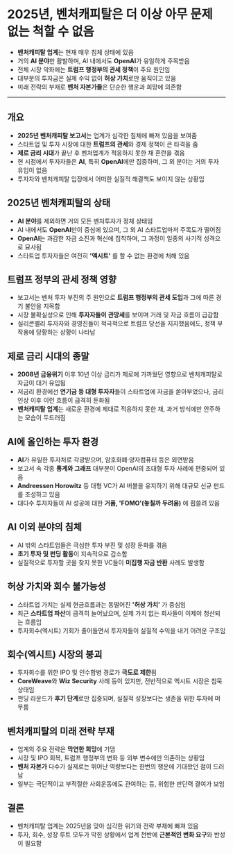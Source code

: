 # 2025년, 벤처캐피탈은 더 이상 아무 문제 없는 척할 수 없음


* **벤처캐피탈 업계**는 현재 매우 침체 상태에 있음
* 거의 **AI 분야**만 활발하며, AI 내에서도 **OpenAI**가 유일하게 주목받음
* 전체 시장 악화에는 **트럼프 행정부의 관세 정책**이 주요 원인임
* 대부분의 투자금은 실제 수익 없이 **허상 가치**로만 움직이고 있음
* 미래 전략의 부재로 **벤처 자본가들**은 단순한 행운과 희망에 의존함

---

개요
--

* **2025년 벤처캐피탈 보고서**는 업계가 심각한 침체에 빠져 있음을 보여줌
* 스타트업 및 투자 시장에 대한 **트럼프의 관세**와 경제 정책이 큰 타격을 줌
* **제로 금리 시대**가 끝난 후 벤처업계가 적응하지 못한 채 혼란을 겪음
* 현 시점에서 투자자들은 **AI**, 특히 **OpenAI**에만 집중하며, 그 외 분야는 거의 투자 유입이 없음
* 투자자와 벤처캐피탈 입장에서 어떠한 실질적 해결책도 보이지 않는 상황임

2025년 벤처캐피탈의 상태
---------------

* **AI 분야**를 제외하면 거의 모든 벤처투자가 정체 상태임
* AI 내에서도 **OpenAI**만이 중심에 있으며, 그 외 AI 스타트업마저 주목도가 떨어짐
* **OpenAI**는 과감한 자금 소진과 혁신에 집착하며, 그 과정이 일종의 사기적 성격으로 묘사됨
* 스타트업 투자자들은 여전히 **'엑시트'** 를 할 수 없는 환경에 처해 있음

트럼프 정부의 관세 정책 영향
----------------

* 보고서는 벤처 투자 부진의 주 원인으로 **트럼프 행정부의 관세 도입**과 그에 따른 경기 불안을 지목함
* 시장 불확실성으로 인해 **투자자들이 관망세**를 보이며 거래 및 자금 흐름이 급감함
* 실리콘밸리 투자자와 경영진들이 적극적으로 트럼프 당선을 지지했음에도, 정책 부작용에 당황하는 상황이 나타남

제로 금리 시대의 종말
------------

* **2008년 금융위기** 이후 10년 이상 금리가 제로에 가까웠던 영향으로 벤처캐피탈로 자금이 대거 유입됨
* 저금리 환경에선 **연기금 등 대형 투자자**들이 스타트업에 자금을 쏟아부었으나, 금리 인상 이후 이런 흐름이 급격히 둔화됨
* **벤처캐피탈 업계**는 새로운 환경에 제대로 적응하지 못한 채, 과거 방식에만 안주하는 모습이 두드러짐

AI에 올인하는 투자 환경
--------------

* **AI**가 유일한 투자처로 각광받으며, 암호화폐·양자컴퓨터 등은 외면받음
* 보고서 속 각종 **통계와 그래프** 대부분이 OpenAI의 초대형 투자 사례에 편중되어 있음
* **Andreessen Horowitz** 등 대형 VC가 AI 버블을 유지하기 위해 대규모 신규 펀드를 조성하고 있음
* 대다수 투자자들이 AI 성공에 대한 **거품, 'FOMO'(놓칠까 두려움)** 에 휩쓸려 있음

AI 이외 분야의 침체
------------

* AI 밖의 스타트업들은 극심한 투자 부진 및 성장 둔화를 겪음
* **초기 투자 및 펀딩 활동**이 지속적으로 감소함
* 실질적으로 투자할 곳을 찾지 못한 VC들이 **미집행 자금 반환** 사례도 발생함

허상 가치와 회수 불가능성
--------------

* 스타트업 가치는 실제 현금흐름과는 동떨어진 **'허상 가치'** 가 중심임
* 최근 **스타트업 파산**이 급격히 늘어났으며, 실제 가치 없는 회사들이 이제야 청산되는 흐름임
* 투자회수(엑시트) 기회가 줄어들면서 투자자들이 실질적 수익을 내기 어려운 구조임

회수(엑시트) 시장의 붕괴
--------------

* 투자회수를 위한 IPO 및 인수합병 경로가 **극도로 제한**됨
* **CoreWeave**와 **Wiz Security** 사례 등이 있지만, 전반적으로 엑시트 시장은 침묵 상태임
* 펀딩 라운드가 **후기 단계**로만 집중되며, 실질적 성장보다는 생존을 위한 투자에 머무름

벤처캐피탈의 미래 전략 부재
---------------

* 업계의 주요 전략은 **막연한 희망**에 기댐
* 시장 및 IPO 회복, 트럼프 행정부의 변화 등 외부 변수에만 의존하는 상황임
* **벤처 자본가** 다수가 실제로는 뛰어난 역량보다는 한번의 행운에 기대왔던 점이 드러남
* 일부는 극단적이고 부적절한 사회운동에도 관여하는 등, 위험한 판단력 결여가 보임

결론
--

* 벤처캐피탈 업계는 2025년을 맞아 심각한 위기와 전략 부재에 빠져 있음
* 투자, 회수, 성장 루트 모두가 막힌 상황에서 업계 전반에 **근본적인 변화 요구**와 반성이 필요함
